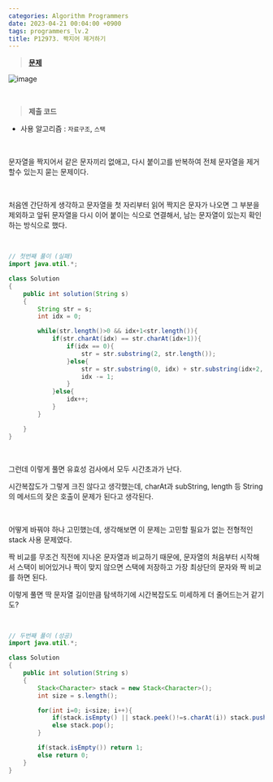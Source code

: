 ```yaml
---
categories: Algorithm Programmers
date: 2023-04-21 00:04:00 +0900
tags: programmers_lv.2
title: P12973. 짝지어 제거하기
---
```


> **[문제](https://school.programmers.co.kr/learn/courses/30/lessons/12973)**

![image](https://user-images.githubusercontent.com/80896077/233664618-23d11b0e-f74d-49ae-a63f-79f53f667ca7.png)

<br>

> **제출 코드**

- 사용 알고리즘 : `자료구조`, `스택`

<br>

문자열을 짝지어서 같은 문자끼리 없애고, 다시 붙이고를 반복하여 전체 문자열을 제거할수 있는지 묻는 문제이다.

<br>

처음엔 간단하게 생각하고 문자열을 첫 자리부터 읽어 짝지은 문자가 나오면 그 부분을 제외하고 앞뒤 문자열을 다시 이어 붙이는 식으로 연결해서, 남는 문자열이 있는지 확인하는 방식으로 했다.

<br>

```java
// 첫번째 풀이 (실패)
import java.util.*;

class Solution
{
    public int solution(String s)
    {
        String str = s;
        int idx = 0;

        while(str.length()>0 && idx+1<str.length()){
            if(str.charAt(idx) == str.charAt(idx+1)){
                if(idx == 0){
                    str = str.substring(2, str.length());
                }else{
                    str = str.substring(0, idx) + str.substring(idx+2, str.length());
                    idx -= 1;
                }
            }else{
                idx++;
            }
        }

    }
}
```

<br>

그런데 이렇게 풀면 유효성 검사에서 모두 시간초과가 난다.

시간복잡도가 그렇게 크진 않다고 생각했는데, charAt과 subString, length 등 String의 메서드의 잦은 호출이 문제가 된다고 생각된다.

<br>

어떻게 바꿔야 하나 고민했는데, 생각해보면 이 문제는 고민할 필요가 없는 전형적인 stack 사용 문제였다.

짝 비교를 무조건 직전에 지나온 문자열과 비교하기 때문에, 문자열의 처음부터 시작해서 스택이 비어있거나 짝이 맞지 않으면 스택에 저장하고 가장 최상단의 문자와 짝 비교를 하면 된다.

이렇게 풀면 딱 문자열 길이만큼 탐색하기에 시간복잡도도 미세하게 더 줄어드는거 같기도?

<br>

```java
// 두번째 풀이 (성공)
import java.util.*;

class Solution
{
    public int solution(String s)
    {
        Stack<Character> stack = new Stack<Character>();
        int size = s.length();

        for(int i=0; i<size; i++){
            if(stack.isEmpty() || stack.peek()!=s.charAt(i)) stack.push(s.charAt(i));
            else stack.pop();
        }

        if(stack.isEmpty()) return 1;
        else return 0;
    }
}
```
